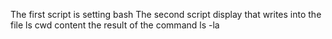 The first script is setting bash
The second script display that writes into the file ls cwd content the result of the command ls -la
